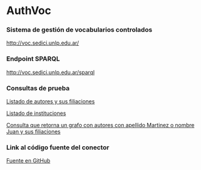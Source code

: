 # AuthVoc

### Sistema de gestión de vocabularios controlados
http://voc.sedici.unlp.edu.ar/

### Endpoint SPARQL
http://voc.sedici.unlp.edu.ar/sparql

### Consultas de prueba

[Listado de autores y sus filiaciones](http://voc.sedici.unlp.edu.ar/sparql?query=PREFIX+dc%3A+<http%3A%2F%2Fpurl.org%2Fdc%2Fterms%2F>%0D%0APREFIX+sioc%3A+<http%3A%2F%2Frdfs.org%2Fsioc%2Fns%23>%0D%0APREFIX+foaf%3A+<http%3A%2F%2Fxmlns.com%2Ffoaf%2F0.1%2F>%0D%0APREFIX+cerif%3A+<http%3A%2F%2Fspi-fm.uca.es%2Fneologism%2Fcerif%2F1.3%23>%0D%0A%0D%0ASELECT+%3Fperson+%3Fname+%3Fsurname+%3Flink%0D%0AWHERE+%7B%0D%0A++%3Fperson+a+foaf%3APerson+%3B+%0D%0A++++foaf%3AgivenName+%3Fname+%3B+%0D%0A++++foaf%3Asurname+%3Fsurname+%3B+%0D%0A++++cerif%3AlinksToOrganisationUnit+%3Flink.+%0D%0A%7D%0D%0A&output=htmltab&jsonp=&key=&show_inline=1)

[Listado de instituciones](http://voc.sedici.unlp.edu.ar/sparql?query=PREFIX+sioc%3A+<http%3A%2F%2Frdfs.org%2Fsioc%2Fns%23>%0D%0APREFIX+foaf%3A+<http%3A%2F%2Fxmlns.com%2Ffoaf%2F0.1%2F>%0D%0A%0D%0ASELECT+%3Finst+%3Fname+%3Finit%0D%0AWHERE+%7B%0D%0A++%3Finst+a+foaf%3AOrganization+%3B+%0D%0A++++foaf%3Aname+%3Fname+%3B+%0D%0A++++sioc%3Aid+%3Finit+.+%0D%0A%7D%0D%0A&output=htmltab&jsonp=&key=&show_inline=1)

[Consulta que retorna un grafo con autores con apellido Martinez o nombre Juan y sus filiaciones](http://voc.sedici.unlp.edu.ar/sparql?query=PREFIX++rdf%3A++<http%3A%2F%2Fwww.w3.org%2F1999%2F02%2F22-rdf-syntax-ns%23>%0D%0APREFIX++foaf%3A+<http%3A%2F%2Fxmlns.com%2Ffoaf%2F0.1%2F>%0D%0APREFIX++dc%3A+++<http%3A%2F%2Fpurl.org%2Fdc%2Fterms%2F>%0D%0APREFIX++cerif%3A+<http%3A%2F%2Fspi-fm.uca.es%2Fneologism%2Fcerif%2F1.3%23>%0D%0APREFIX++sioc%3A+<http%3A%2F%2Frdfs.org%2Fsioc%2Fns%23>%0D%0A%0D%0ACONSTRUCT+%0D%0A++%7B+%3Fperson+rdf%3Atype+foaf%3APerson+.%0D%0A++++%3Fperson+foaf%3AgivenName+%3Fname+.%0D%0A++++%3Fperson+foaf%3Ambox+%3Fmail+.%0D%0A++++%3Fperson+foaf%3Asurname+%3Fsurname+.%0D%0A++++%3Fperson+cerif%3AlinksToOrganisationUnit+%3Flink+.%0D%0A++++%3Flink+cerif%3AstartDate+%3Finicio+.%0D%0A++++%3Flink+cerif%3AendDate+%3Ffin+.%0D%0A++++%3Flink+foaf%3AOrganization+%3Forg+.%0D%0A++++%3Forg+foaf%3Aname+%3Faffiliation+.%0D%0A++++%3Forg+sioc%3Aid+%3Fid+.%7D%0D%0AWHERE%0D%0A++%7B+%3Fperson++rdf%3Atype+++++++++foaf%3APerson+%3B%0D%0A+++++++++++++foaf%3AgivenName+++%3Fname+%3B%0D%0A+++++++++++++foaf%3Asurname++%3Fsurname+.%0D%0A++++OPTIONAL%0D%0A++++++%7B+%3Fperson++foaf%3Ambox++%3Fmail+.+%7D%0D%0A++++OPTIONAL%0D%0A++++++%7B+%3Fperson++cerif%3AlinksToOrganisationUnit++%3Flink+.%0D%0A++++++++%3Flink++++cerif%3AstartDate+++++++%3Finicio+%3B%0D%0A+++++++++++++++++cerif%3AendDate+++++++++%3Ffin+%3B%0D%0A+++++++++++++++++foaf%3AOrganization+++++%3Forg+.%0D%0A++++++++%3Forg+++++foaf%3Aname+++++++++++++%3Faffiliation+%3B%0D%0A+++++++++++++++++sioc%3Aid+++++++++++++++%3Fid+.%0D%0A++++++%7D%0D%0A++++FILTER+%28+%28+regex%28%3Fname%2C+"Juan"%2C+"i"%29+%7C%7C+regex%28%3Fsurname%2C+"Martinez"%2C+"i"%29+%29++%29%0D%0A++%7D%0D%0AORDER+BY+%3Fsurname+%3Flink%0D%0AOFFSET++0%0D%0ALIMIT+++50%0D%0A&output=rdfxml&jsonp=&key=&show_inline=1)

### Link al código fuente del conector

[Fuente en GitHub](https://github.com/sedici/DSpace/tree/sparqlAuthorityProviders)

